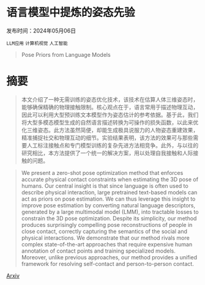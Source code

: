 # 语言模型中提炼的姿态先验

发布时间：2024年05月06日

`LLM应用` `计算机视觉` `人工智能`

> Pose Priors from Language Models

# 摘要

> 本文介绍了一种无需训练的姿态优化技术，该技术在估算人体三维姿态时，能够确保精确的物理接触限制。核心观点在于，语言常用于描述物理互动，因此可以利用大型预训练文本模型作为姿态估计的参考依据。基于此，我们将大型多模态模型生成的自然语言描述转换为可操作的损失函数，以此来优化三维姿态。此方法虽然简便，却能生成极具说服力的人物姿态重建效果，精准捕捉社交和物理互动的细节。实验结果表明，该方法的效果可与那些需要人工标注接触点和专门模型训练的复杂先进方法相竞争。此外，与以往的研究相比，本方法提供了一个统一的解决方案，用以处理自我接触和人际接触的问题。

> We present a zero-shot pose optimization method that enforces accurate physical contact constraints when estimating the 3D pose of humans. Our central insight is that since language is often used to describe physical interaction, large pretrained text-based models can act as priors on pose estimation.
  We can thus leverage this insight to improve pose estimation by converting natural language descriptors, generated by a large multimodal model (LMM), into tractable losses to constrain the 3D pose optimization. Despite its simplicity, our method produces surprisingly compelling pose reconstructions of people in close contact, correctly capturing the semantics of the social and physical interactions. We demonstrate that our method rivals more complex state-of-the-art approaches that require expensive human annotation of contact points and training specialized models. Moreover, unlike previous approaches, our method provides a unified framework for resolving self-contact and person-to-person contact.

[Arxiv](https://arxiv.org/abs/2405.03689)
